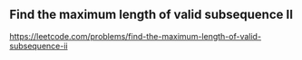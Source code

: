 ## Find the maximum length of valid subsequence II
https://leetcode.com/problems/find-the-maximum-length-of-valid-subsequence-ii
